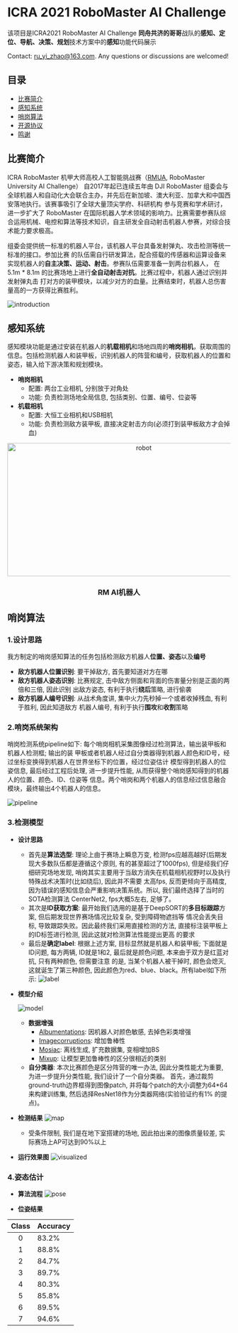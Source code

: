 <style>
table {
margin: auto;
}
</style>
# ICRA 2021 RoboMaster AI Challenge
该项目是ICRA2021 RoboMaster AI Challenge **同舟共济的哥哥**战队的**感知、定位、导航、决策、规划**技术方案中的**感知**功能代码展示

Contact: [ru_yi_zhao@163.com](mailto:ru_yi_zhao@163.com). Any questions or discussions are welcomed! 

## 目录

- [比赛简介](#比赛简介)
- [感知系统](#感知系统)
- [哨岗算法](#哨岗算法)
- [开源协议](#开源协议)
- [鸣谢](#鸣谢)

## 比赛简介
ICRA RoboMaster 机甲大师高校人工智能挑战赛（[RMUA](https://www.robomaster.com/zh-CN/robo/icra?djifrom=nav), RoboMaster University AI Challenge）
自2017年起已连续五年由 DJI RoboMaster 组委会与全球机器人和自动化大会联合主办，并先后在新加坡、澳大利亚、加拿大和中国西安落地执行。该赛事吸引了全球大量顶尖学府、科研机构
参与竞赛和学术研讨，进一步扩大了 RoboMaster 在国际机器人学术领域的影响力。比赛需要参赛队综合运用机械、电控和算法等技术知识，自主研发全自动射击机器人参赛，对综合技术能力要求极高。

组委会提供统一标准的机器人平台，该机器人平台具备发射弹丸、攻击检测等统一标准的接口。参加比赛
的队伍需自行研发算法，配合搭载的传感器和运算设备来实现机器人的**自主决策、运动、射击**。参赛队伍需要准备一到两台机器人，
在 5.1m * 8.1m 的比赛场地上进行**全自动射击对抗**。比赛过程中，机器人通过识别并发射弹丸击
打对方的装甲模块，以减少对方的血量。比赛结束时，机器人总伤害量高的一方获得比赛胜利。

![introduction](./figs/intro.jpg)

## 感知系统
感知模块功能是通过安装在机器人的**机载相机**和场地四周的**哨岗相机**，获取周围的信息。包括检测机器人和装甲板，识别机器人的阵营和编号，获取机器人的位置和姿态，输入给下游决策和规划模块。
+ **哨岗相机**
    + 配置: 两台工业相机, 分别放于对角处
    + 功能: 负责检测场地全局信息, 包括类别、位置、编号、位姿等
+ **机载相机**
    + 配置: 大恒工业相机和USB相机
    + 功能: 负责检测敌方装甲板, 直接决定射击方向(必须打到装甲板敌方才会掉血)

<p align="center">
  <a>
    <img src="./figs/robot.png" alt="robot" width="600" height="300">
  </a>
  <h3 align="center">RM AI机器人</h3> </p>

## 哨岗算法
### 1.设计思路
我方制定的哨岗感知算法的任务包括检测敌方机器人**位置、姿态**以及**编号**
+ **敌方机器人位置识别**: 要干掉敌方, 首先要知道对方在哪
+ **敌方机器人姿态识别**: 比赛规定, 击中敌方侧面和背面的伤害量分别是正面的两倍和三倍, 因此识别
出敌方姿态, 有利于执行**绕后**策略, 进行偷袭
+ **敌方机器人编号识别**: 从战术角度讲, 集中火力先秒掉一个或者收掉残血, 有利于胜利, 因此知道敌方
机器人编号, 有利于执行**围攻**和**收割**策略

### 2.哨岗系统架构
哨岗检测系统pipeline如下: 每个哨岗相机采集图像经过检测算法，输出装甲板和机器人检测框; 输出的装
甲板或者机器人经过自分类器得到机器人颜色和ID号，经过坐标变换得到机器人在世界坐标下的位置，经过位姿估计
模型得到机器人的位姿信息, 最后经过工程后处理, 进一步提升性能, 从而获得整个哨岗感知得到的机器人的位置、颜色、ID、位姿等
信息。两个哨岗和两个机器人的信息经过信息融合模块，最终输出4个机器人的信息。

![pipeline](./figs/pipeline.png)

### 3.检测模型
+ **设计思路**
    + 首先是**算法选型**: 理论上由于赛场上瞬息万变, 检测fps应越高越好(后期发现大多数队伍都是遵循这个原则, 有的甚至超过了1000fps), 
    但是经我们仔细研究场地发现, 哨岗其实主要用于当敌方消失在机载相机视野时以及执行特殊战术决策时(比如绕后), 因此并不需要
    太高fps, 反而更倾向于高精度, 因为错误的感知信息会严重影响决策系统。所以, 我们最终选择了当时的SOTA检测算法
    CenterNet2, fps大概5左右, 足够了。
    + 其次是**ID获取方案**: 最开始我们选用的是基于DeepSORT的**多目标跟踪**方案, 但后期发现世界赛场情况比较复杂, 受到障碍物遮挡等
    情况会丢失目标, 导致跟踪失败。因此最终我们采用直接检测的方法, 直接标注装甲板上的ID标签进行检测, 因此这就对检测算法性能提出更高
    的要求
    + 最后是**确定label**: 根据上述方案, 目标显然就是机器人和装甲板; 下面就是ID问题, 每方两辆, ID就是1和2, 最后就是颜色问题, 本来由于双方是红蓝对抗, 只有两种颜色, 但需要注意
    的是, 当某个机器人被干掉时, 颜色会熄灭, 这就诞生了第三种颜色, 因此颜色为red、blue、black。所有label如下所示:
![label](./figs/label.png)

+ **模型介绍**

    ![model](./figs/CenterNet2.png)
    + **数据增强**
        + [Albumentations](https://github.com/albumentations-team/albumentations): 因机器人对颜色敏感, 去掉色彩类增强
        + [Imagecorruptions](https://github.com/bethgelab/imagecorruptions): 增加鲁棒性
        + [Mosiac](https://github.com/Tianxiaomo/pytorch-YOLOv4): 离线生成, 扩充数据集, 变相增加BS
        + [Mixup](https://github.com/facebookresearch/mixup-cifar10): 让模型更加鲁棒性的区分很相近的类别
    + **自分类器**: 本次比赛颜色是区分阵营的唯一办法, 因此分类性能尤为重要, 为进一步提升分类性能, 我们设计了一个自分类器。
    首先，通过裁剪ground-truth边界框得到图像patch, 并将每个patch的大小调整为64*64来构建训练集, 然后选择ResNet18作为分类器网络(实验验证约有1%
    的提点)。

+ **检测结果**
![map](./figs/map.png)
    + 受条件限制, 我们是在地下室搭建的场地, 因此拍出来的图像质量较差, 实际赛场上AP可达到90%以上
+ **运行效果图**
![visualized](./figs/test.gif)

### 4.姿态估计
+ **算法流程**
![pose](./figs/pose.png)
    
+ **位姿结果**

| Class|Accuracy|
|:-:|--------|
| 0 |83.2%|
| 1 |88.8%|
| 2 |84.7%|
| 3 |89.7%|
| 4 |80.3%|
| 5 |85.8%|
| 6 |89.5%|
| 7 |94.6%|
